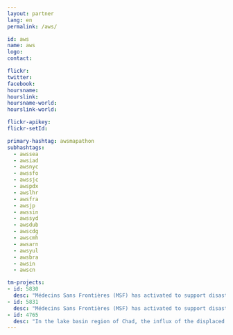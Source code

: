 ```yaml
---
layout: partner
lang: en
permalink: /aws/

id: aws
name: aws
logo:
contact: 

flickr:
twitter: 
facebook: 
hoursname: 
hourslink: 
hoursname-world: 
hourslink-world: 

flickr-apikey:
flickr-setId:

primary-hashtag: awsmapathon
subhashtags:
  - awssea
  - awsiad
  - awsnyc
  - awssfo
  - awssjc
  - awspdx
  - awslhr
  - awsfra
  - awsjp
  - awssin
  - awssyd
  - awsdub
  - awscdg
  - awscmh
  - awsarn
  - awsyul
  - awsbra
  - awsin
  - awscn

tm-projects:
- id: 5830
  desc: "Médecins Sans Frontières (MSF) has activated to support disaster relief operations of the Civil Protection Unit and other partners dealing with floods and the approaching impact of Cyclone Idai in the region. This project is to digitize roads and waterways in Chimanimani Rural district, Zimbabwe which has been affected by floods. These areas include Wards 11; 12; 15; 22."
- id: 5831
  desc: "Médecins Sans Frontières (MSF) has activated to support disaster relief operations of the Civil Protection Unit and other partners dealing with floods and the approaching impact of Cyclone Idai in the region. This project is to digitize buildings in Chimanimani district, Zimbabwe which has been affected by floods. These areas include Wards 11, 12, 15, 22"
- id: 4765
  desc: "In the lake basin region of Chad, the influx of the displaced population is exerting pressure over scarce essential resources. This has resulted in a sharp increase of humanitarian needs in food, healthcare and water, hygiene and sanitation for both IDPs and host communities."
---
```

